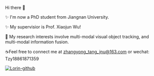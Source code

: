 Hi there 👋

✨ I'm now a PhD student from Jiangnan University.

✨ My supervisior is Prof. Xiaojun Wu!

🔭 My research interests involve multi-modal visual object tracking, and multi-modal information fusion.

☕Feel free to connect me at zhangyong_tang_jnu@163.com or wechat: Tzy18861871359

[![Lorin-github](https://github-readme-stats.vercel.app/api?username=Zhangyong-Tang)](https://github.com/anuraghazra/github-readme-stats)
